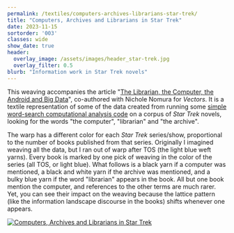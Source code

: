 ```yaml
---
permalink: /textiles/computers-archives-librarians-star-trek/
title: "Computers, Archives and Librarians in Star Trek"
date: 2023-11-15
sortorder: '003'
classes: wide
show_date: true
header:
  overlay_image: /assets/images/header_star-trek.jpg
  overlay_filter: 0.5
blurb: "Information work in Star Trek novels"
---
```


This weaving accompanies the article "[The Librarian, the Computer, the Android and Big Data](https://vector-bsfa.com/2023/12/02/the-librarian-the-computer-the-android-and-big-data/)", co-authored with Nichole Nomura for *Vectors*. It is a textile representation of some of the data created from running some [simple word-search computational analysis code](https://github.com/quinnanya/librarian-computer-android-big-data) on a corpus of *Star Trek* novels, looking for the words "the computer", "librarian" and "the archive".

The warp has a different color for each *Star Trek* series/show, proportional to the number of books published from that series. Originally I imagined weaving all the data, but I ran out of warp after TOS (the light blue weft yarns). Every book is marked by one pick of weaving in the color of the series (all TOS, or light blue). What follows is a black yarn if a computer was mentioned, a black and white yarn if the archive was mentioned, and a bulky blue yarn if the word "librarian" appears in the book. All but one book mention the computer, and references to the other terms are much rarer. Yet, you can see their impact on the weaving because the lattice pattern (like the information landscape discourse in the books) shifts whenever one appears.

[![Computers, Archives and Librarians in Star Trek](/assets/images/textiles_star-trek.jpg)](/assets/images/textiles_star-trek.jpg)
